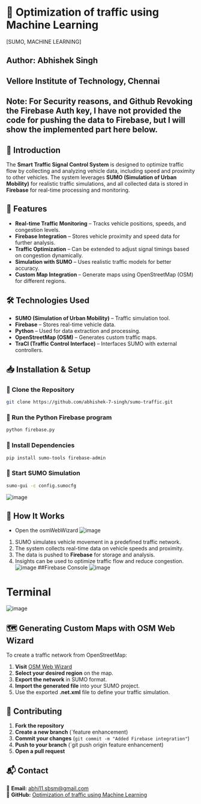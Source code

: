 # 🚦 Optimization of traffic using Machine Learning 
[SUMO, MACHINE LEARNING]
## Author: Abhishek Singh
## Vellore Institute of Technology, Chennai
## Note: For Security reasons, and Github Revoking the Firebase Auth key, I have not provided the code for pushing the data to Firebase, but I will show the implemented part here below. 
## 📝 Introduction
The **Smart Traffic Signal Control System** is designed to optimize traffic flow by collecting and analyzing vehicle data, including speed and proximity to other vehicles. The system leverages **SUMO (Simulation of Urban Mobility)** for realistic traffic simulations, and all collected data is stored in **Firebase** for real-time processing and monitoring.

## 🚀 Features
- **Real-time Traffic Monitoring** – Tracks vehicle positions, speeds, and congestion levels.
- **Firebase Integration** – Stores vehicle proximity and speed data for further analysis.
- **Traffic Optimization** – Can be extended to adjust signal timings based on congestion dynamically.
- **Simulation with SUMO** – Uses realistic traffic models for better accuracy.
- **Custom Map Integration** – Generate maps using OpenStreetMap (OSM) for different regions.

## 🛠️ Technologies Used
- **SUMO (Simulation of Urban Mobility)** – Traffic simulation tool.
- **Firebase** – Stores real-time vehicle data.
- **Python** – Used for data extraction and processing.
- **OpenStreetMap (OSM)** – Generates custom traffic maps.
- **TraCI (Traffic Control Interface)** – Interfaces SUMO with external controllers.

## 📥 Installation & Setup

### 🔹 Clone the Repository
```sh
git clone https://github.com/abhishek-7-singh/sumo-traffic.git
```

  ### 🔹 Run the Python Firebase program
```sh
python firebase.py
```

### 🔹 Install Dependencies
```sh
pip install sumo-tools firebase-admin
```

### 🔹 Start SUMO Simulation
```sh
sumo-gui -c config.sumocfg
```
![image](https://github.com/user-attachments/assets/6f836515-9d85-4dc9-840d-97be640e8562)

## 📌 How It Works
* Open the osmWebWizard
  ![image](https://github.com/user-attachments/assets/e7a64950-d7b2-43f7-bca0-c6915a52f9a1)

1. SUMO simulates vehicle movement in a predefined traffic network.
2. The system collects real-time data on vehicle speeds and proximity.
3. The data is pushed to **Firebase** for storage and analysis.
4. Insights can be used to optimize traffic flow and reduce congestion.
![image](https://github.com/user-attachments/assets/146d6285-558e-4b6f-95b7-ae4233b3ac5c)
##Firebase Console
![image](https://github.com/user-attachments/assets/ff4003f0-3d3d-46af-95d5-aee4060797cc)
# Terminal
![image](https://github.com/user-attachments/assets/41fdfe53-977a-4e68-b85b-260120659e66)

## 🗺️ Generating Custom Maps with OSM Web Wizard
To create a traffic network from OpenStreetMap:
1. **Visit** [OSM Web Wizard](https://sumo.dlr.de/docs/Tutorials/OSMWebWizard.html)
2. **Select your desired region** on the map.
3. **Export the network** in SUMO format.
4. **Import the generated file** into your SUMO project.
5. Use the exported **.net.xml** file to define your traffic simulation.

## 🤝 Contributing
1. **Fork the repository**
2. **Create a new branch** (`feature enhancement)
3. **Commit your changes** (`git commit -m "Added Firebase integration"`)
4. **Push to your branch** (`git push origin feature enhancement)
5. **Open a pull request**



## 📬 Contact
📧 **Email:** abhi11.sbsm@gmail.com  
🔗 **GitHub:** [Optimization of traffic using Machine Learning](https://github.com/abhishek-7-singh/sumo-traffic)

